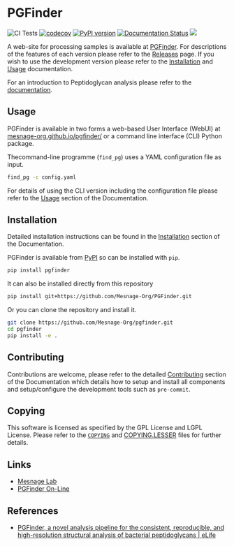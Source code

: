# PGFinder

![CI Tests](https://github.com/Mesnage-Org/pgfinder/actions/workflows/ci-tests.yml/badge.svg)
[![codecov](https://codecov.io/gh/Mesnage-Org/pgfinder/branch/master/graph/badge.svg?token=5SM94G9Z6K)](https://codecov.io/gh/Mesnage-Org/pgfinder)
[![PyPI version](https://img.shields.io/pypi/v/pgfinder?color=blue)](https://pypi.org/project/pgfinder/)
[![Documentation Status](https://readthedocs.org/projects/pgfinder/badge/?version=latest)](https://pgfinder.readthedocs.io/en/latest/?badge=latest)
[![](https://img.shields.io/badge/ORDA--DOI-10.15131%2Fshef.data.20101751.v1-lightgrey)](https://doi.org/10.15131/shef.data.20101751.v1)

A web-site for processing samples is available at [PGFinder](https://mesnage-org.github.io/pgfinder/). For
descriptions of the features of each version please refer to the
[Releases](https://github.com/Mesnage-Org/pgfinder/releases) page. If you wish to use the development version please
refer to the [Installation](https://pgfinder.readthedocs.io/en/latest/installation.html) and
[Usage](https://pgfinder.readthedocs.io/en/latest/usage.html) documentation.

For an introduction to Peptidoglycan analysis please refer to the
[documentation](https://pgfinder.readthedocs.io/en/latest/introduction.html).

## Usage

PGFinder is available in two forms a web-based User Interface (WebUI) at
[mesnage-org.github.io/pgfinder/](https://mesnage-org.github.io/pgfinder/) or a command line interface (CLI)
Python package.


Thecommand-line programme (`find_pg`) uses a YAML configuration file as input.

``` bash
find_pg -c config.yaml
```

For details of using the CLI version including the configuration file please refer to the
[Usage](https://pgfinder.readthedocs.io/en/latest/usage.html) section of the Documentation.

## Installation

Detailed installation instructions can be found in the
[Installation](https://pgfinder.readthedocs.io/en/latest/installation.html) section of the Documentation.

PGFinder is available from [PyPI](https://pypi.org/project/pgfinder/) so can be installed with `pip`.

``` bash
pip install pgfinder
```

It can also be installed directly from this repository

``` bash
pip install git+https://github.com/Mesnage-Org/PGFinder.git
```

Or you can clone the repository and install it.

``` bash
git clone https://github.com/Mesnage-Org/pgfinder.git
cd pgfinder
pip install -e .
```

## Contributing

Contributions are welcome, please refer to the detailed
[Contributing](https://pgfinder.readthedocs.io/en/latest/contributing.html) section of the Documentation which
details how to setup and install all components and setup/configure the development tools such as `pre-commit`.

## Copying

This software is licensed as specified by the GPL License and LGPL License. Please refer to the
[`COPYING`](https://github.com/Mesnage-Org/pgfinder/blob/master/COPYING) and
[COPYING.LESSER](https://github.com/Mesnage-Org/pgfinder/blob/master/COPYING.LESSER) files for further details.

## Links

* [Mesnage Lab](https://mesnagelab.weebly.com/)
* [PGFinder On-Line](https://mesnage-org.github.io/pgfinder/)

## References

* [PGFinder, a novel analysis pipeline for the consistent, reproducible, and high-resolution structural analysis of bacterial peptidoglycans | eLife](https://elifesciences.org/articles/70597)
